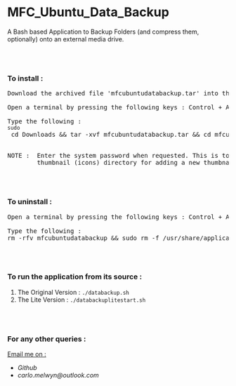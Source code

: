 # MFC_Ubuntu_Data_Backup
A Bash based Application to Backup Folders (and compress them, optionally) onto an external media drive.

<br><br>
### To install :
<pre>
Download the archived file 'mfcubuntudatabackup.tar' into the 'Downloads' directory of your system.

Open a terminal by pressing the following keys : Control + Alt + T

Type the following :
<code>sudo</code> cd Downloads && tar -xvf mfcubuntudatabackup.tar && cd mfcubuntudatabackup_container && ./install.sh


NOTE :  Enter the system password when requested. This is to allow access to the 
        thumbnail (icons) directory for adding a new thumbnail.
</pre>

<br><br>
### To uninstall :
<pre>
Open a terminal by pressing the following keys : Control + Alt + T

Type the following :
rm -rfv mfcubuntudatabackup && sudo rm -f /usr/share/applications/mfcdb.desktop && sudo rm -f /usr/share/applications/mfcdbl.desktop
</pre>

<br><br>
### To run the application from its source :

1.  The Original Version  :  `./databackup.sh`
2.  The Lite Version      :  `./databackuplitestart.sh`

<br><br>
### For any other queries :

<ins>Email me on :</ins>
- _Github_
- _carlo.melwyn@outlook.com_

